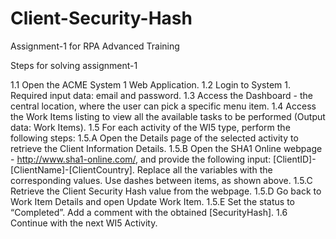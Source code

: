 # Client-Security-Hash
Assignment-1 for RPA Advanced Training

Steps for solving assignment-1

1.1 Open the ACME System 1 Web Application.
1.2 Login to System 1. Required input data: email and password.
1.3 Access the Dashboard - the central location, where the user can pick a specific menu item.
1.4 Access the Work Items listing to view all the available tasks to be performed (Output data: Work Items).
1.5 For each activity of the WI5 type, perform the following steps:
1.5.A Open the Details page of the selected activity to retrieve the Client Information Details.
1.5.B Open the SHA1 Online webpage - http://www.sha1-online.com/, and provide the following input: [ClientID]-
[ClientName]-[ClientCountry]. Replace all the variables with the corresponding values. Use dashes between items,
as shown above.
1.5.C Retrieve the Client Security Hash value from the webpage.
1.5.D Go back to Work Item Details and open Update Work Item.
1.5.E Set the status to “Completed”. Add a comment with the obtained [SecurityHash].
1.6 Continue with the next WI5 Activity.
